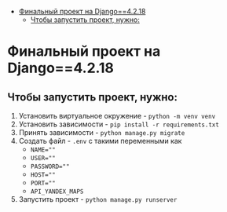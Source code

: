- [Финальный проект на Django==4.2.18](#финальный-проект-на-django4218)
  - [Чтобы запустить проект, нужно:](#чтобы-запустить-проект-нужно)
# Финальный проект на Django==4.2.18

## Чтобы запустить проект, нужно:
1. Установить виртуальное окружение - `python -m venv venv`
2. Установить зависимости - `pip install -r requirements.txt`
3. Принять зависимости - `python manage.py migrate`
4. Создать файл - `.env` c такими переменными как
   - `NAME=""`
   - `USER=""`
   - `PASSWORD=""`
   - `HOST=""`
   - `PORT=""`
   - `API_YANDEX_MAPS`
5. Запустить проект - `python manage.py runserver`
